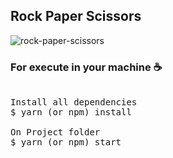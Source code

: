 ## Rock Paper Scissors

![rock-paper-scissors](https://user-images.githubusercontent.com/28275815/93790194-242c2700-fc09-11ea-92c0-36f7c57e6423.png)

### For execute in your machine ☕
<pre>

Install all dependencies
$ yarn (or npm) install

On Project folder
$ yarn (or npm) start
</pre>
